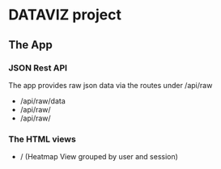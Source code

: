 # DATAVIZ project

## The App

### JSON Rest API

The app provides raw json data via the routes under /api/raw

- /api/raw/data
- /api/raw/
- /api/raw/

### The HTML views

- / (Heatmap View grouped by user and session)
  
